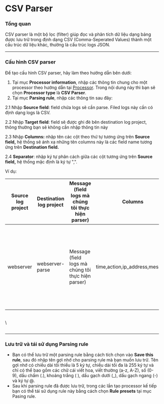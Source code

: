 # CSV Parser

### Tổng quan

CSV parser là một bộ lọc (filter) giúp đọc và phân tích dữ liệu dạng bảng được lưu trữ trong định dạng CSV (Comma-Seperated Values) thành một cấu trúc dữ liệu khác, thường là cấu trúc logs JSON.

***

### Cấu hình CSV parser

Để tạo cấu hình CSV parser, hãy làm theo hướng dẫn bên dưới:&#x20;

1. Tại mục **Processor information**, nhập các thông tin chung cho một processor theo hướng dẫn tại [Processor](./). Trong nội dung này thì bạn sẽ chọn **Processor type** là **CSV Parser**.
2. Tại mục **Parsing rule**, nhập các thông tin sau đây:

2.1 Nhập **Source field**: field chứa logs sẽ cần parse. Filed logs này cần có định dạng logs là CSV.

2.2 Nhập **Target field**: field sẽ được ghi đè bên destination log project, thông thường bạn sẽ không cần nhập thông tin này&#x20;

2.3 Nhập **Columns:** nhập tên các cột theo thứ tự tương ứng trên **Source field,** hệ thống sẽ ánh xạ những tên columns này là các field name tương ứng trên **Destination field.**

2.4 **Separator**: nhập ký tự phân cách giữa các cột tương ứng trên **Source field,** hệ thống mặc định là ký tự ",".

Ví dụ:&#x20;

| Source log project | Destination log project | Message (field logs mà chúng tôi thực hiện parser) | Columns                         | Seperator | Kết quả parser                                                                                                                                                |
| ------------------ | ----------------------- | -------------------------------------------------- | ------------------------------- | --------- | ------------------------------------------------------------------------------------------------------------------------------------------------------------- |
| webserver          | webserver-parse         | Message (field logs mà chúng tôi thực hiện parser) | time,action,ip\_address,message | ,         | <p>{<br>     "time": "2020-09-01 10:35:25",<br>     "action": "RESTART",<br>      "ip_address": "192.168.1.3",<br>      "message": "System restarts"<br>}</p> |

\
\


<figure><img src="http://docs.vngcloud.vn/download/attachments/59802002/image2023-8-2_10-38-5.png?version=1&#x26;modificationDate=1690947486000&#x26;api=v2" alt=""><figcaption></figcaption></figure>

***

### Lưu trữ và tái sử dụng Parsing rule

* Bạn có thể lưu trữ một parsing rule bằng cách tích chọn vào **Save this rule**, sau đó nhập tên gợi nhớ cho parsing rule mà bạn muốn lưu trữ. Tên gợi nhớ có chiều dài tối thiểu là 5 ký tự, chiều dài tối đa là 255 ký tự và chỉ có thể bao gồm các chữ cái viết hoa, viết thường (a-z, A-Z), số (0-9), dấu chấm (.), khoảng trắng ( ), dấu gạch dưới (\_), dấu gạch ngang (-) và ký tự @.
* Sau khi parsing rule đã được lưu trữ, trong các lần tạo processor kế tiếp bạn có thể tái sử dụng rule này bằng cách chọn **Rule presets** tại mục Pasing rule.&#x20;
